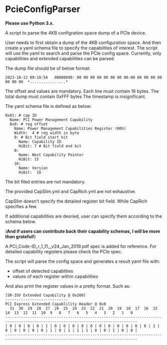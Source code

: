 # PcieConfigParser
**Please use Python 3.x.**

A script to parse the 4KB configration space dump of a PCIe device.

User needs to first obtain a dump of the 4KB configuration space.
And then create a yaml schema file to specify the capabilities of interest.
The script will use the yaml to search and parse the PCIe config space.
Currently, only capabilities and extended capabilities can be parsed.


The dump file should be of below format:

```
2023-10-12 09:10:54	  00000040: 00 00 00 00 00 00 00 00-00 00 00 00 00 00 00 00  *................*
```
The offset and values are mandatory.
Each line must contain 16 bytes.
The total dump must contain 0xFFF bytes
The timestamp is insignificant.


The yaml schema file is defined as below:

```
0x01: # cap ID
  Name: PCI Power Management Capability
  0x0: # reg offset
    Name: Power Management Capabilities Register (00h)
    Width:  4 # reg width in byte
    0: # Bit field start bit
      Name: Capability ID
      HiBit: 7 # Bit field end bit
    8:
      Name: Next Capability Pointer
      HiBit: 15
    16:
      Name: Version
      HiBit:  18

```
The bit filed entries are not mandatory.

The provided CapSlim.yml and CapRich.yml are not exhaustive.

CapSlim doesn't specify the detailed register bit field. While CapRich specifies a few.

If additional capabilities are desried, user can specify them according to
the schema below.

(**And if users can contribute back their capability schemas, I will be more than grateful!**)

A PCI_Code-ID_r_1_11__v24_Jan_2019.pdf spec is added for reference.
For detailed capability registers please check the PCIe spec.

The script will parse the config space and generates a result yaml file with:

- offset of detected capablities
- values of each register within capabilities

And also print the register values in a pretty format. Such as:

```
[SR-IOV Extended Capability @ 0x200]
----------------------------
PCI Express Extended Capablility Header @ 0x0
  31  30  29  28  27  26  25  24  23  22  21  20  19  18  17  16  15  14  13  12  11  10  9   8   7   6   5   4   3   2   1   0   
---------------------------------------------------------------------------------------------------------------------------------
| 0 | 0 | 0 | 0 | 1 | 0 | 0 | 0 | 0 | 0 | 0 | 0 | 0 | 0 | 0 | 0 | 1 | 0 | 0 | 0 | 0 | 0 | 1 | 0 | 1 | 1 | 1 | 0 | 0 | 1 | 0 | 0 |
---------------------------------------------------------------------------------------------------------------------------------
```

